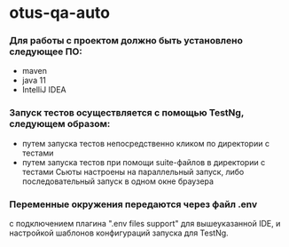 # otus-qa-auto

### Для работы с проектом должно быть установлено следующее ПО:

- maven
- java 11
- IntelliJ IDEA

### Запуск тестов осуществляется с помощью TestNg, следующем образом:

- путем запуска тестов непосредственно кликом по директории с тестами
- путем запуска тестов при помощи suite-файлов в директории с тестами
  Сьюты настроены на параллельный запуск, либо последовательный запуск в одном окне браузера

### Переменные окружения передаются через файл .env

c подключением плагина ".env files support" для вышеуказанной IDE, и настройкой шаблонов конфигураций запуска для
TestNg.

